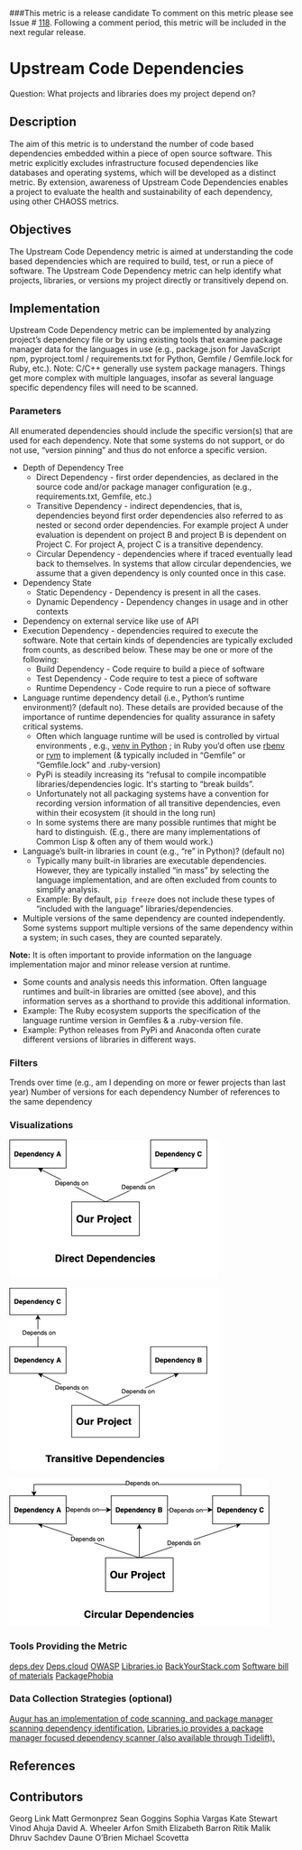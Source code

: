 
###This metric is a release candidate To comment on this metric please see Issue # [118](https://github.com/chaoss/wg-risk/issues/118). Following a comment period, this metric will be included in the next regular release.

# Upstream Code Dependencies 

Question: What projects and libraries does my project depend on?
## Description
The aim of this metric is to understand the number of code based dependencies embedded within a piece of open source software. This metric explicitly excludes infrastructure focused dependencies like databases and operating systems, which will be developed as a distinct metric. By extension, awareness of Upstream Code Dependencies enables a project to evaluate the health and sustainability of each dependency, using other CHAOSS metrics.
## Objectives
The Upstream Code Dependency metric is aimed at understanding the code based dependencies which are required to build, test, or run a piece of software. The Upstream Code Dependency metric can help identify what projects, libraries, or versions my project directly or transitively depend on.
## Implementation
Upstream Code Dependency metric can be implemented by analyzing project’s dependency file or by using existing tools that examine package manager data for the languages in use (e.g., package.json for JavaScript npm, pyproject.toml / requirements.txt for Python, Gemfile / Gemfile.lock for Ruby, etc.). 
Note: C/C++ generally use system package managers. Things get more complex with multiple languages, insofar as several language specific dependency files will need to be scanned.
### Parameters
All enumerated dependencies should include the specific version(s) that are used for each dependency. Note that some systems do not support, or do not use, “version pinning” and thus do not enforce a specific version.

* Depth of Dependency Tree
    * Direct Dependency - first order dependencies, as declared in the source code and/or package manager configuration (e.g., requirements.txt, Gemfile, etc.)
    * Transitive Dependency - indirect dependencies, that is, dependencies beyond first order dependencies also referred to as nested or second order dependencies. For example project A under evaluation is dependent on project B and project B is dependent on Project C. For project A, project C is a transitive dependency. 
    * Circular Dependency - dependencies where if traced eventually lead back to themselves. In systems that allow circular dependencies, we assume that a given dependency is only counted once in this case.
* Dependency State
    * Static Dependency - Dependency is present in all the cases.   
    * Dynamic Dependency - Dependency changes in usage and in other contexts
* Dependency on external service like use of API
* Execution Dependency - dependencies required to execute the software. Note that certain kinds of dependencies are typically excluded from counts, as described below. These may be one or more of the following:
    * Build Dependency -  Code require to build a piece of software
    * Test Dependency - Code require to test a piece of software
    * Runtime Dependency - Code require to run a piece of software
* Language runtime dependency detail (i.e., Python’s runtime environment)? (default no). These details are provided because of the importance of runtime dependencies for quality assurance in safety critical systems. 
    * Often which language runtime will be used is controlled by virtual environments , e.g., [venv in Python]([https://docs.python.org/3/tutorial/venv.html](https://docs.python.org/3/tutorial/venv.html)) ; in Ruby you’d often use [rbenv]([[https://github.com/rbenv/rbenv](https://github.com/rbenv/rbenv))  or [rvm]([https://rvm.io/](https://rvm.io/)) to implement (& typically included in “Gemfile” or “Gemfile.lock” and .ruby-version)
    * PyPi is steadily increasing its “refusal to compile incompatible libraries/dependencies logic. It's starting to “break builds”. 
    * Unfortunately not all packaging systems have a convention for recording version information of all transitive dependencies, even within their ecosystem (it should in the long run)
    * In some systems there are many possible runtimes that might be hard to distinguish. (E.g., there are many implementations of Common Lisp & often any of them would work.)
* Language’s built-in libraries in count (e.g., “re” in Python)? (default no)
    * Typically many built-in libraries are executable dependencies. However, they are typically installed “in mass” by selecting the language implementation, and are often excluded from counts to simplify analysis.
    * Example: By default, `pip freeze` does not include these types of “included with the language” libraries/dependencies.
* Multiple versions of the same dependency are counted independently. Some systems support multiple versions of the same dependency within a system; in such cases, they are counted separately.


**Note:** It is often important to provide information on the language implementation major and minor release version at runtime.
* Some counts and analysis needs this information. Often language runtimes and built-in libraries are omitted (see above), and this information serves as a shorthand to provide this additional information.
* Example: The Ruby ecosystem supports the specification of the language runtime version in Gemfiles & a .ruby-version file.
* Example: Python releases from PyPi and Anaconda often curate different versions of libraries in different ways.

### Filters
Trends over time (e.g., am I depending on more or fewer projects than last year)
Number of versions for each dependency
Number of references to the same dependency


### Visualizations

![Direct Dependencies](images/direct-dependencies.png)

![Transitive Dependencies](images/transitive-dependencies.png)

![Circular Dependencies](images/circular-dependencies.png)







### Tools Providing the Metric 
[deps.dev](https://deps.dev/)
[Deps.cloud](https://deps.cloud/)
[OWASP](https://owasp.org/www-project-dependency-check/) 
[Libraries.io](https://libraries.io/)
[BackYourStack.com](https://backyourstack.com/)
[Software bill of materials](https://cyclonedx.org/tool-center/) 
[PackagePhobia](https://github.com/styfle/packagephobia)

### Data Collection Strategies (optional)
[Augur has an implementation of code scanning, and package manager scanning dependency identification.](https://github.com/chaoss/augur/tree/master/workers/deps_worker)
[Libraries.io provides a package manager focused dependency scanner (also available through Tidelift).](https://libraries.io/rubygems/bibliothecary)

## References


## Contributors
Georg Link
Matt Germonprez 
Sean Goggins 
Sophia Vargas
Kate Stewart
Vinod Ahuja 
David A. Wheeler
Arfon Smith 
Elizabeth Barron
Ritik Malik
Dhruv Sachdev
Daune O’Brien
Michael Scovetta


